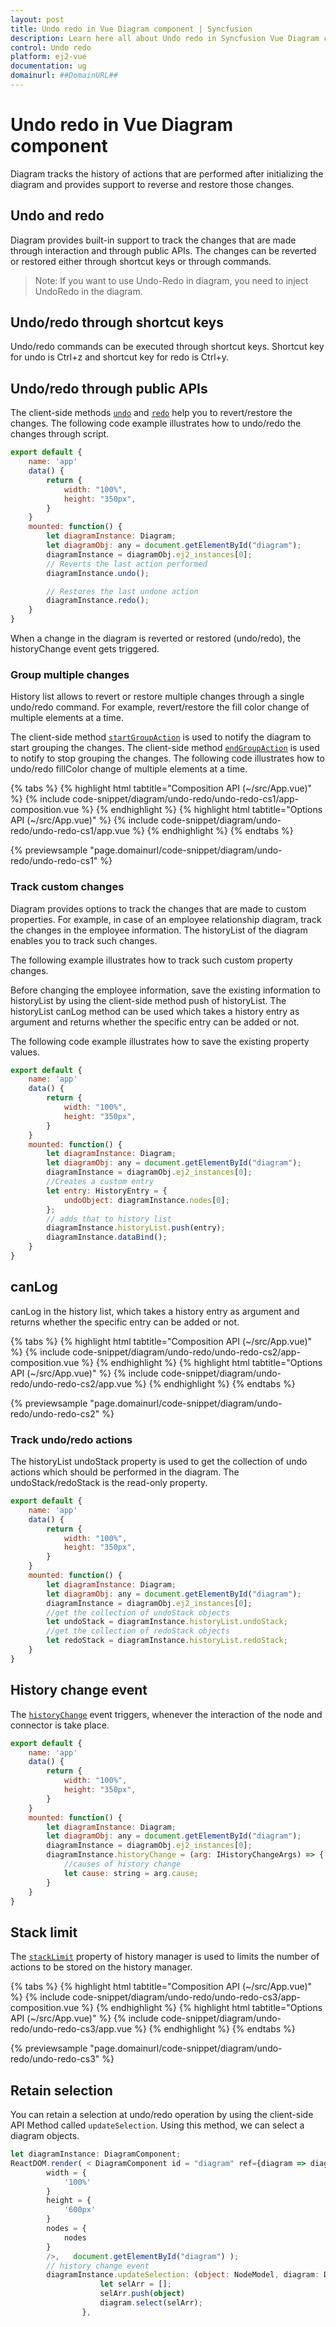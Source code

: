 ```yaml
---
layout: post
title: Undo redo in Vue Diagram component | Syncfusion
description: Learn here all about Undo redo in Syncfusion Vue Diagram component of Syncfusion Essential JS 2 and more.
control: Undo redo 
platform: ej2-vue
documentation: ug
domainurl: ##DomainURL##
---
```


# Undo redo in Vue Diagram component

Diagram tracks the history of actions that are performed after initializing the diagram and provides support to reverse and restore those changes.

## Undo and redo

Diagram provides built-in support to track the changes that are made through interaction and through public APIs. The changes can be reverted or restored either through shortcut keys or through commands.

>Note: If you want to use Undo-Redo in diagram, you need to inject UndoRedo in the diagram.

## Undo/redo through shortcut keys

Undo/redo commands can be executed through shortcut keys. Shortcut key for undo is Ctrl+z and shortcut key for redo is Ctrl+y.

## Undo/redo through public APIs

The client-side methods [`undo`](https://ej2.syncfusion.com/vue/documentation/api/diagram/#undo) and [`redo`](https://ej2.syncfusion.com/vue/documentation/api/diagram/#redo) help you to revert/restore the changes. The following code example illustrates how to undo/redo the changes through script.

```javascript
export default {
    name: 'app'
    data() {
        return {
            width: "100%",
            height: "350px",
        }
    }
    mounted: function() {
        let diagramInstance: Diagram;
        let diagramObj: any = document.getElementById("diagram");
        diagramInstance = diagramObj.ej2_instances[0];
        // Reverts the last action performed
        diagramInstance.undo();

        // Restores the last undone action
        diagramInstance.redo();
    }
}

```

When a change in the diagram is reverted or restored (undo/redo), the historyChange event gets triggered.

### Group multiple changes

History list allows to revert or restore multiple changes through a single undo/redo command. For example, revert/restore the fill color change of multiple elements at a time.

The client-side method [`startGroupAction`](https://ej2.syncfusion.com/vue/documentation/api/diagram/#startgroupaction) is used to notify the diagram to start grouping the changes. The client-side method [`endGroupAction`](https://ej2.syncfusion.com/vue/documentation/api/diagram/#endgroupaction) is used to notify to stop grouping the changes. The following code illustrates how to undo/redo fillColor change of multiple elements at a time.

{% tabs %}
{% highlight html tabtitle="Composition API (~/src/App.vue)" %}
{% include code-snippet/diagram/undo-redo/undo-redo-cs1/app-composition.vue %}
{% endhighlight %}
{% highlight html tabtitle="Options API (~/src/App.vue)" %}
{% include code-snippet/diagram/undo-redo/undo-redo-cs1/app.vue %}
{% endhighlight %}
{% endtabs %}
        
{% previewsample "page.domainurl/code-snippet/diagram/undo-redo/undo-redo-cs1" %}

### Track custom changes

Diagram provides options to track the changes that are made to custom properties. For example, in case of an employee relationship diagram, track the changes in the employee information. The historyList of the diagram enables you to track such changes.

The following example illustrates how to track such custom property changes.

Before changing the employee information, save the existing information to historyList by using the client-side method push of historyList.
The historyList canLog method can be used which takes a history entry as argument and returns whether the specific entry can be added or not.

The following code example illustrates how to save the existing property values.

```javascript
export default {
    name: 'app'
    data() {
        return {
            width: "100%",
            height: "350px",
        }
    }
    mounted: function() {
        let diagramInstance: Diagram;
        let diagramObj: any = document.getElementById("diagram");
        diagramInstance = diagramObj.ej2_instances[0];
        //Creates a custom entry
        let entry: HistoryEntry = {
            undoObject: diagramInstance.nodes[0];
        };
        // adds that to history list
        diagramInstance.historyList.push(entry);
        diagramInstance.dataBind();
    }
}

```

## canLog

canLog in the history list, which takes a history entry as argument and returns whether the specific entry can be added or not.

{% tabs %}
{% highlight html tabtitle="Composition API (~/src/App.vue)" %}
{% include code-snippet/diagram/undo-redo/undo-redo-cs2/app-composition.vue %}
{% endhighlight %}
{% highlight html tabtitle="Options API (~/src/App.vue)" %}
{% include code-snippet/diagram/undo-redo/undo-redo-cs2/app.vue %}
{% endhighlight %}
{% endtabs %}
        
{% previewsample "page.domainurl/code-snippet/diagram/undo-redo/undo-redo-cs2" %}

### Track undo/redo actions

The historyList undoStack property is used to get the collection of undo actions which should be performed in the diagram.
The undoStack/redoStack is the read-only property.

```javascript
export default {
    name: 'app'
    data() {
        return {
            width: "100%",
            height: "350px",
        }
    }
    mounted: function() {
        let diagramInstance: Diagram;
        let diagramObj: any = document.getElementById("diagram");
        diagramInstance = diagramObj.ej2_instances[0];
        //get the collection of undoStack objects
        let undoStack = diagramInstance.historyList.undoStack;
        //get the collection of redoStack objects
        let redoStack = diagramInstance.historyList.redoStack;
    }
}

```

## History change event

The [`historyChange`](https://ej2.syncfusion.com/vue/documentation/api/diagram/#historychange) event triggers, whenever the interaction of the node and connector is take place.

```javascript
export default {
    name: 'app'
    data() {
        return {
            width: "100%",
            height: "350px",
        }
    }
    mounted: function() {
        let diagramInstance: Diagram;
        let diagramObj: any = document.getElementById("diagram");
        diagramInstance = diagramObj.ej2_instances[0];
        diagramInstance.historyChange = (arg: IHistoryChangeArgs) => {
            //causes of history change
            let cause: string = arg.cause;
        }
    }
}

```

## Stack limit

The [`stackLimit`](https://ej2.syncfusion.com/vue/documentation/api/diagram) property of history manager is used to limits the number of actions to be stored on the history manager.

{% tabs %}
{% highlight html tabtitle="Composition API (~/src/App.vue)" %}
{% include code-snippet/diagram/undo-redo/undo-redo-cs3/app-composition.vue %}
{% endhighlight %}
{% highlight html tabtitle="Options API (~/src/App.vue)" %}
{% include code-snippet/diagram/undo-redo/undo-redo-cs3/app.vue %}
{% endhighlight %}
{% endtabs %}
        
{% previewsample "page.domainurl/code-snippet/diagram/undo-redo/undo-redo-cs3" %}

## Retain selection

You can retain a selection at undo/redo operation by using the client-side API Method called `updateSelection`.  Using this method, we can select a diagram objects.

```ts
let diagramInstance: DiagramComponent;
ReactDOM.render( < DiagramComponent id = "diagram" ref={diagram => diagramInstance = diagram}
        width = {
            '100%'
        }
        height = {
            '600px'
        }
        nodes = {
            nodes
        }
        />,   document.getElementById("diagram") );
        // history change event
        diagramInstance.updateSelection: (object: NodeModel, diagram: Diagram) => {
                    let selArr = [];
                    selArr.push(object)
                    diagram.select(selArr);
                },

```